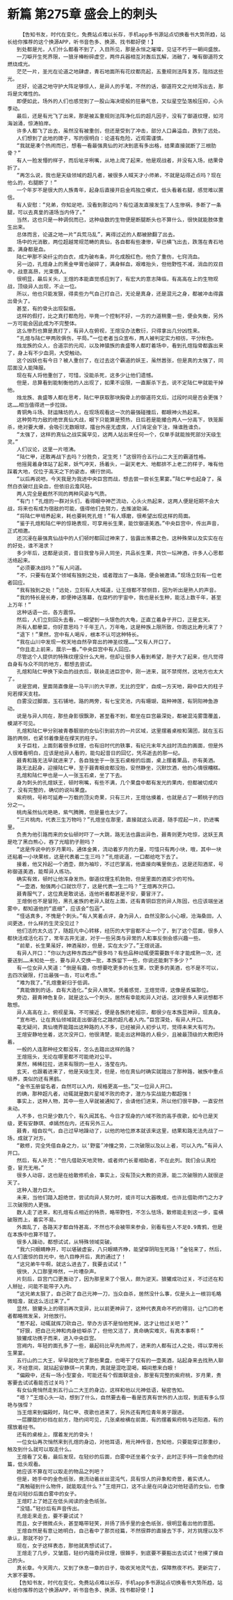 # 新篇 第275章 盛会上的刺头
        【告知书友，时代在变化，免费站点难以长存，手机app多书源站点切换看书大势所趋，站长给你推荐的这个换源APP，听书音色多、换源、找书都好使！】
       到处都是光，人们什么都看不到了，入目所见，那是永恒之璀璨，见证不朽于一朝间盛放。
       一刀噼开生死界限，一狼牙棒粉碎虚空，两件兵器相互对轰后瓦解，消融了，唯有御道符文燃烧成光。
       茫茫一片，圣光在论道之地肆虐，青石地面所有花纹都亮起，五重规则法阵复苏，阻挡这些光。
       还好，论道之地守护大阵足够惊人，是异人的手笔，不然的话，御道符文之光倾泻出去，那将是灾难性的。
       即便如此，场外的人们也感觉到了一股山海决堤般的狂暴气息，又似星空坠落般压抑，心头季动。
       最后，还是有光飞了出来，那是被五重规则法阵净化后的超凡因子，没有了御道纹理，如河海汹涌，惊涛拍岸。
       许多人都飞了出去，虽然没有被重创，但还是受到了冲击，部分人口鼻溢血，跌到了远处。
       人们想到了此地的牌子，写的很明白：论道有危险，近观需谨慎。
       “我就是凑个热闹而已，想看一看最强真仙的对决到底有多出格，结果直接就断了三根肋骨？”
       有人一脸发懵的样子，而后呲牙咧嘴，从地上爬了起来，他是观战者，并没有入场，结果骨折了。
       “再怎么说，我也是天级领域的超凡者，被很多人喊天才小师弟，不就是站得近点吗？现在他么的，右腿断了！”
       一个年岁不是很大的人族青年，起身后直接开启金鸡独立模式，低头看着右腿，感觉难以置信。
       有人安慰：“兄弟，你知足吧，没看到那边吗？有位道友直接发生了人生惨祸，多断了一条腿，可以去真皇的道场当内侍了。”
       当然，这也只是一种调侃而已，这种级数的生物便是断腿断头也不算什么，很快就能肢体重生出来。
       总体而言，论道之地一片“兵荒马乱”，离得过近的人都被掀翻了出去。
       场中的光消散，两位超越常规范畴的真仙，各自都有些凄惨，早已横飞出去，跌落在青石地面，满身都是血。
       陆仁甲那不染纤尘的白衣，成为破布条，并化成殷红色，他负了重伤，七窍流血。
       另一边，孔煊身上的黑金甲胃也破碎了，满身鲜血，艰难抬头，但他野性不减，淌血的双目中，战意高昂，光束慑人。
       很明显，最后关头，王煊的本能直觉感应到了，有宏大的意志降临，有高高在上的生物观战，顶级异人出现，不止一位。
       所以，他也只能发狠，得卖些力气自己打自己，无论是真身，还是混元之身，都被冲击得露出骨头了。
       甚至，有的骨头出现裂痕。
       这样的假打，比之真打都危险，毕竟一个控制不好，一方的力道稍重一些，便会失衡，另外一方可能会因此成为不完整体。
       这么惨烈也算是真打了，有异人在俯视，王煊没办法敷衍，只得拿出几分凶性来。
       “孔煊与陆仁甲两败俱伤，平局。”一位老者当众宣布，两人被判定实力相彷，平分秋色。
       烛龙族的众人，合道宗的元闳，以及神猿族的袁盛等人都盯着场中，看到孔煊指骨都露出来了，身上有不少血洞，大受触动。
       这个凶妖也有今日？被人重创了，在过去这个霸道的妖王，虽然嚣张，但是真的太强了，同层面没人能降服。
       现在有人将他重创了，可惜，没能杀死，这多少让他们遗憾。
       但是，总算看到能制衡他的人出现了，如果不设限，一直厮杀下去，说不定陆仁甲就能干掉他。
       烛龙族、袁盛等人都在思考，陆仁甲获取那块胸骨上的御道符文后，过段时间是否会更强？这……相当值得进一步拉拢。
       青铜角斗场、财运赌坊的人，在现场观看这一次的最强碰撞后，都眼神火热起来。
       这种势均力敌的绝世真仙大战，眼下只能算是预热，日后若是能撮合两人一分高下，铁笼厮杀，绝对要大爆，会吸引无数眼球，擂台外座无虚席，人们肯定会下注，赌谁胜谁负。
       “太强了，这样的真仙之战实属罕见，这两人站出来任何一个，仅单手就能按死部分天级生灵。”
       人们议论，这里一片喧沸。
       “陆仁甲，还敢再战下去吗？分胜负，定生死！”这很符合五行山二大王的霸道性格。
       他摇晃着身体站了起来，妖气冲天，扬着头，一副天老大、地都排不上老二的样子，唯有他踩着大地，仅位于高天之下的姿态，横行世间。
       “以后再说吧，今天我是为我进中央巨宫而战，想去尝一尝长生果宴。”陆仁甲也起身了，虽然白衣破烂且染血，但依旧云澹风轻。
       两人完全是截然不同的两种风姿与气质。
       “有门！”孔煊的一群对头们，看得眼中神芒流动，心头火热起来，这两人便是短期不会大战，将来也有成为宿敌的可能，值得他们去努力，去推波助澜。
       “将陆仁甲培养起来，耗也要耗死孔煊！”有人琢磨，很希望出现这样的局面。
       “鉴于孔煊和陆仁甲的惊艳表现，可享用长生果，能饮御道美酒。”中央巨宫中，传出声音，正式相邀。
       还沉浸在最强真仙战中的人们顿时都回过神来了，皆露出羡慕之色，这种殊荣以及实实在在的好处，谁不渴求？
       多少年后，这都是谈资，昔日我曾与异人同坐，共品长生果，共饮一坛神酒，许多人心思都活络起来。
       “必须要决战吗？”有人问道。
       “不，只要有在某个领域有独到之处，或者蹚出了一条路，便会被邀请。”现场立刻有一位老者回应。
       “我有独到之处！”远处，立刻有人大喊道，让王煊都不禁侧目，因为听出是熟人的声音。
       “我的特长是长寿，即便神话落幕，在腐朽的宇宙中，我也是长生种，能活上数千年，甚至上万年！”
       这种话语一出，各方震惊。
       然后，人们立刻回头去看，一眼望到一头银色的大龟，正直立着身子开口，正是玄天。
       所有人都晕菜，你好意思吗？千年王八，万年龟，这是种族上限所致，你跑这比寿元来了？
       “退下！”果然，宫中有人喝斥，根本不认可这种特长。
       “我在山川中发现一枚天地自然孕育出的神圣纹理……”又有人开口了。
       “你且走上前来，展示一番。”中央巨宫中有人回应。
       尽管这个人提供的特殊纹理没什么大用，但却让很多人看到希望，胆子大了起来，但凡觉得自身有与众不同的地方，都想去尝试。
       孔煊和陆仁甲换下染血的战衣后，联袂走进巨宫中，刚一进来，就不禁愕然，这地方也太大了。
       说是宫阙，里面简直像是一马平川的大平原，无比的空旷，自成一方天地，殿中巨大的柱子宛若撑天支柱。
       白雾没过脚面，玉石铺地，路的两旁，有七宝灵池，内有珊瑚，栽种神莲，有阴阳神鱼游动。
       说是与异人同在，那些身影很飘渺，甚至看不到，都坐在巨宫最深处，都被混沌雾霭覆盖，模湖不可见。
       孔煊和陆仁甲分别被青春靓丽的女仙引到前方的一片区域，这里摆着桌桉和蒲团，就在玉石路的两侧，也紧邻着像是在撑天的柱子。
       关于巨柱，上面刻着很多纹理，也有旧时代的轶事，有纪元末年大战时流血的画面，但是外人很难看明白，应该是给异人看的，能勾起昔日的回忆，凭吊逝去的那一纪。
       聂青和路无法早就进来了，各自独坐于一张玉石桌桉的后面，桌上摆着果品，亦有美酒。
       路无法起身，迎接陆仁甲，至于聂青眼皮都没抬，安然静坐，沉默饮酒，他的心情很糟糕。
       孔煊和陆仁甲也是一人一张玉石桌，坐了下去。
       身为刺头的孔煊妖王，顿时咧嘴，有些不满，几个果盘中都有发光的果肉，但都被切成片了，没有完整的，确切的说叫果盘。
       紫府桃，号称可延寿一万载的顶尖奇果，只有三片，王煊估摸着，也就是占了一颗桃子的四分之一。
       桃肉虽然仙光艳艳，紫气腾腾，但是量也太少了。
       “三片桃肉，代表三生万物吗？”孔煊坐在那里，直接就这么说道，随手捏起一片，扔进嘴里。
       负责为他引路而来的女仙顿时吓了一大跳，路无法也露出异色，聂青则更为吃惊，这妖王真是吃了黑白熊心，吞了光暗豹子胆吗？
       “这是传说中的岁月果吗，通体金黄，流动着岁月的力量，可惜只有两小块，哦，其中一块还粘着一小块果核，这是代表着二生三吗？”孔煊说道，一口都给吃下去了。
       接着，他又拎起一个酒壶，颇为袖珍，不过巴掌高，他直接向嘴里倒去，这是还阳酒浆，号称御道美酒，能帮异人练功。
       确实有效，顿时让他浑身发热，御道纹理生机勃勃，但是里面的酒浆少的可怜。
       “一壶酒，勉强两小口就饮尽了，这是代表一生二吗？”王煊再次开口。
       聂青服气了，这位真是敢说话，连他听着都甚是不安，要冒汗了。
       王煊倒也不是冒险，黑孔雀族的老异人就在上面，还有青铜巨宫的异人陈固，也应该端坐迷雾中，都知道他的“底细”，应该会“包涵”。
       “怪话真多，不愧是个刺头。”有人笑着点评，身为异人，自然没那么小心眼，沧海桑田，人间更迭，什么样的生灵没见过？
       他们活的太久远了，随超凡中心转移，经历的大宇宙都不止一个了，到了这个层面，很多人都快活成活化石了，常年古井无波，对于一些另类与异常的人和事反倒会感兴趣一些。
       “前辈，长生果虽好，神酒虽妙，但是，实在太少了。”王煊说道。
       有异人开口：“你以为这种东西出产很多吗？有些品种动辄便需要数千年才能成熟一次，还要送到……未知处一些，要与异人交换一批，本族留下一些，你说还能剩下多少？”
       有一位女异人笑道：“倒是有趣，你想要吃更多的长生果，饮更多的美酒，也不是不可以，去四次破限，打出最强一击，可以考虑。”
       “难为我了。”孔煊重新归于低调。
       “真能做到的话，自有大造化。”女异人微笑。凭着感觉，王煊觉得，这像是丢猫那位。
       旁边，聂青神色复杂，就是这么一个刺头，居然有幸能和异人对话，这对很多人来说想都不敢想。
       异人高高在上，俯视星海，不可接近，便是各族的老祖宗，都很少在本族显神异，现真身。
       “宣布吧，让在真仙领域就走出御道化之路的超凡者入内。”巨宫深处，有异人开口。
       毫无疑问，真仙境界能踏出这种路的人不多，已经被异人初步认可，觉得未来大有可为。
       王煊安静地坐着，这次没开口，他很清楚，能走出这种路的人极少，且被最顶级的大教把持着。
       一般的人连那种经文都没有，怎么去踏出这样的路？
       王煊摇头，无论在哪里都不可能绝对公平。
       果然，稀稀拉拉，进来有限的一些人，洛莹在内。
       玄天，也跟着进来了，他是天级生灵，但是，他在真仙时确实就踏出了那种路，被族中重点培养，类似的还有黑鹤。
       “金书玉册留名者，自然可以入内，规格更高一些。”又一位异人开口。
       的确，那种超凡者，动辄就是数片星域不败的奇才，潜力与实战能力都超强！
       事实上，这种人物，其中一些人早就被通知了，会请他们进来，所以他们很平静，一直安然未动。
       人不多，也只是少数几个，有久闻其名、今日才现身的六域不败的高手夜歌，如今已是天级，更有安静琪、卓嫣然在内，还有另外三人。
       聂青，暗自叹气，自己过早地躁动了，以他的地位原本就该来这里，结果和路无法先战了一场，成就了对方。
       “散修，完全凭借自身之力，以‘野蛮’冲撞之势，二次破限以及以上者，可以入内。”有异人开口。
       然后，有人补充：“但凡借助天地灵物，或者师门长辈相助者，不在此列。我们会认真检查，冒充无用。”
       很多人动容，这也是在给散修机会，事实上，没有顶尖大教的资源，能二次破限的人就很逆天了。
       这种人潜力巨大。
       未来，当他们踏入超绝世，尝试向异人努力时，或许可以大器晚成，也许比借助师门之力才三次破限的人更强。
       数人走了进来，和孔煊有点相近的特质，略带野性，不怎么怯场，散修能走到这一步，蛮横破限而上，着实不易。
       外面乱了，各路天才都自恃甚高，不然也不会被带来参会，别看有些人不足0.9青鸦，但是在本族中也算不错了。
       很多人躁动，都想试试，从特殊领域突破。
       “我六只眼睛睁开，可以堪破虚妄，八只眼睛齐睁，能望穿阴阳生死路！”金铭来了，然后，在人们震惊的目光中，他八目睁开后，真的通过了！
       “这兄弟牛牛啊，就这么进去了，我要去试试！”
       很快，入口那里哗然，一片嘈杂声。
       片刻后，巨宫门口更轰动了，因为那里来了个狠人，颇为逆天。狼獾成功过关，不过还在和人掰扯，问能不能带子入内。
       “这兄弟太狠了，自己砍了自己元神一刀，当众自杀，居然没什么事，仅是头上一根羽毛略微暗澹，就这么活过来了。”
       显然，狼獾头上的翎羽再次变异，比以前更神异了，这种代表真命不朽的翎羽，让门口的老者都略微发呆，对他放行。
       “惹不起，动辄就挥刀砍自己，举办方该不是怕他死掉，这才让他过关吧？”
       “好狠，把自己元神和肉身给噼杀了，但他又活了，真命确实难灭，有真本事啊！”
       狼獾成功携子而来，进入中央巨宫。
       宫阙内，年轻的面孔多了一些，最起码比早先热闹了，进来的人都有过人之处，得以享用长生果宴。
       五行山的二大王，早早就吃光了那些果盘，也喝干了仅有的一壶美酒，站起身来去找熟人聊天，不经意间，就拈起安静琪一片果肉，真就是混吃混喝，瞬间惹来白眼！
       “偏殿中，还有一场小型宴会，可能还有个假面联谊会，那里有完整的紫府桃，岁月果，贵客要去试试看能否过关吗？”
       有女仙竟悄然走到五行山二大王的身边，这样和他以元神低语，秘密告知。
       “嗯？”王煊心头一动，想到了什么，自然要去看一看是否真有世外的人出现，到底有多么惊艳与强悍？
       当王煊来到偏殿时，陆仁甲、夜歌也进来了，另外还有两位青年男子跟进。
       一层朦胧的纱挡在前方，隐约间可见，几张桌桉横在前面，有的摆着紫府桃与还阳酒，有的摆放着经书。
       还有的桌桉上，摆着发光的骨头！
       一位女仙再次悄然来到孔煊的身边，对他耳语，用元神传音，告知他，只要能穿过那重纱，触及到什么就可以取走什么。
       王煊看了又看，最后发现，在轻纱的后面，白雾中还坐着个女子，此时正手持一页金色的经篇，低头观看。
       她应该不算在可以取走的物品之列吧？
       但是，她手中的金色纸张，竟流动着丝丝混沌气，具有惊人的异象和奇景，着实诱人。
       “真触碰到什么物件，就能取走什么？”王煊开口，这不止是在问身边对他轻语的女仙，也像是在问轻纱后面白雾中的女子。
       王煊盯上了她正在低头阅读的金色纸张。
       “没错。”轻纱后有声音传出。
       孔煊走来走去，要不要试试？
       而且，女子微微点头，甚至略带轻笑，并扬了扬手里的金色纸张，很明显看出他的意图。
       王煊自然是有意让她明白，自己看中了那页经篇，不然很莽的直接去下手，对方挑理以及不承认，那就不妙了。
       现在，女子这样表态，那他就真想试试了。
       王煊走了几步，又皱眉，轻纱内蕴奇异纹理，很棘手，到底要不要豁出去试试？他摸了摸自己的头。
       真长章。今天周六，又到了休息一章的日子，吸收天地灵气去，保障熬夜不朽。更新完了，大家不要等。
       【告知书友，时代在变化，免费站点难以长存，手机app多书源站点切换看书大势所趋，站长给你推荐的这个换源APP，听书音色多、换源、找书都好使！】